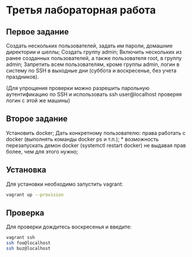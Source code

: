 # Третья лабораторная работа

## Первое задание

Создать нескольких пользователей, задать им пароли, домашние директории и шеллы;
Создать группу admin;
Включить нескольких из ранее созданных пользователей, а также пользователя root, в группу admin;
Запретить всем пользователям, кроме группы admin, логин в систему по SSH в выходные дни (суббота и воскресенье, без учета праздников).

(Для упрощения проверки можно разрешить парольную аутентификацию по SSH и использовать ssh user@localhost проверяя логин с этой же машины)

## Второе задание

Установить docker;
Дать конкретному пользователю:
права работать с docker (выполнять команды docker ps и т.п.);
\* возможность перезапускать демон docker (systemctl restart docker) не выдавая прав более, чем для этого нужно;

## Установка

Для установки необходимо запустить vagrant:

```bash
vagrant up --provision
```

## Проверка

Для проверки дождитесь воскресенья и введите:

```bash
vagrant ssh
ssh foo@localhost
ssh buz@localhost
```
